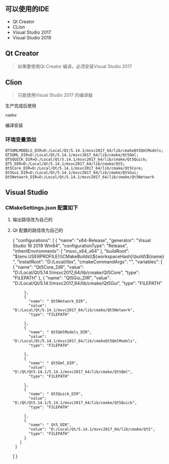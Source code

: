 
## 可以使用的IDE

- Qt Creator 
- CLion 
- Visual Studio 2017
- Visual Studio 2019 

## Qt Creator

> 如果要使用Qt Creator 编译，必须安装Visual Studio 2017

## Clion

> 只能使用Visual Studio 2017 的编译器

生产完成后使用

    namke 

编译安装
    





### 环境变量添加

    QT5QMLMODELS_DIR=D:/Local/Qt/5.14.1/msvc2017_64/lib/cmakeQt5QmlModels;
    QT5QML_DIR=D:/Local/Qt/5.14.1/msvc2017_64/lib/cmake/Qt5Qml;
    QT5QUICK_DIR=D:/Local/Qt/5.14.1/msvc2017_64/lib/cmake/Qt5Quick;
    QT5_DIR=D:/Local/Qt/5.14.1/msvc2017_64/lib/cmake/Qt5;
    Qt5Core_DIR=D:/Local/Qt/5.14.1/msvc2017_64/lib/cmake/Qt5Core;
    Qt5Gui_DIR=D:/Local/Qt/5.14.1/msvc2017_64/lib/cmake/Qt5Gui;
    Qt5Network_DIR=D:/Local/Qt/5.14.1/msvc2017_64/lib/cmake/Qt5Network

## Visual Studio 
###  CMakeSettings.json 配置如下

1. 输出路径改为自己的
2. Qt 配置的路径改为自己的



    {
      "configurations": [
        {
          "name": "x64-Release",
          "generator": "Visual Studio 16 2019 Win64",
          "configurationType": "Release",
          "inheritEnvironments": [
            "msvc_x64_x64"
          ],
          "buildRoot": "${env.USERPROFILE}\\CMakeBuilds\\${workspaceHash}\\build\\${name}",
          "installRoot": "D:/Local/libs",
          "cmakeCommandArgs": "",
          "variables": [
            {
              "name": "Qt5Core_DIR",
              "value": "D:/Local/Qt/5.14.1/msvc2017_64/lib/cmake/Qt5Core",
              "type": "FILEPATH"
            },
            {
              "name": "Qt5Gui_DIR",
              "value": "D:/Local/Qt/5.14.1/msvc2017_64/lib/cmake/Qt5Gui",
              "type": "FILEPATH"
    
            },
            {
              "name": " Qt5Network_DIR",
              "value": "D:/Local/Qt/5.14.1/msvc2017_64/lib/cmake/Qt5Network",
              "type": "FILEPATH"
    
            },
            {
              "name": " Qt5QmlModels_DIR",
              "value": "D:/Local/Qt/5.14.1/msvc2017_64/lib/cmakeQt5QmlModels",
              "type": "FILEPATH"
    
            },
            {
              "name": " Qt5Qml_DIR",
              "value": "D:/Qt/Qt5.14.1/5.14.1/msvc2017_64/lib/cmake/Qt5Qml",
              "type": "FILEPATH"
    
            },
            {
              "name": " Qt5Quick_DIR",
              "value": "D:/Qt/Qt5.14.1/5.14.1/msvc2017_64/lib/cmake/Qt5Quick",
              "type": "FILEPATH"
    
            },
            {
              "name": " Qt5_DIR",
              "value": "D:/Local/Qt/5.14.1/msvc2017_64/lib/cmake/Qt5",
              "type": "FILEPATH"
            }
          ]
        }
      ]
    }